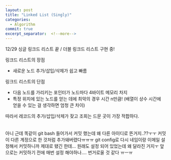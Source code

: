 ```yaml
---
layout: post
title: "Linked List (Singly)"
categories:
  - Algorithm
commit: true
excerpt_separator:  <!--more-->
---
```


12/29 싱글 링크드 리스트 끝 / 더블 링크드 리스트 구현 중!


링크드 리스트의 장점<br>
- 새로운 노드 추가/삽입/삭제가 쉽고 빠름<br>

링크드 리스트의 단점
- 다음 노드를 가리키는 포인터가 노드마다 4바이트 메모리 차지<br>
- 특정 위치에 있는 노드를 얻는 데에 최악의 경우 시간 n만큼! (배열이 상수 시간에 얻을 수 있는 걸 생각하면 엄청 큰 차이)<br>


따라서 레코드의 추가/삽입/삭제가 잦고 조회는 드문 곳이 가장 적합하다.<br>
<br>
<br>
아니 근데 똑같이 git bash 들어가서 커밋 했는데 왜 다른 아이디로 뜬거지..??ㅜㅜ 커밋이 다른 계정으로 한 것처럼 추가돼버렸다ㅠㅠㅠ git config로 다시 네임이랑 이메일 설정해서 커밋하니까 제대로 됐긴 한데... 원래도 설정 되어 있었는데 왜 달라진 거지ㅜ 앞으로는 커밋하기 전에 매번 설정 해야하나.... 번거로울 것 같다 ㅠㅡㅠ
